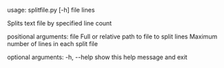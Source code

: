 usage: splitfile.py [-h] file lines

Splits text file by specified line count

positional arguments:
  file        Full or relative path to file to split
  lines       Maximum number of lines in each split file

optional arguments:
  -h, --help  show this help message and exit
